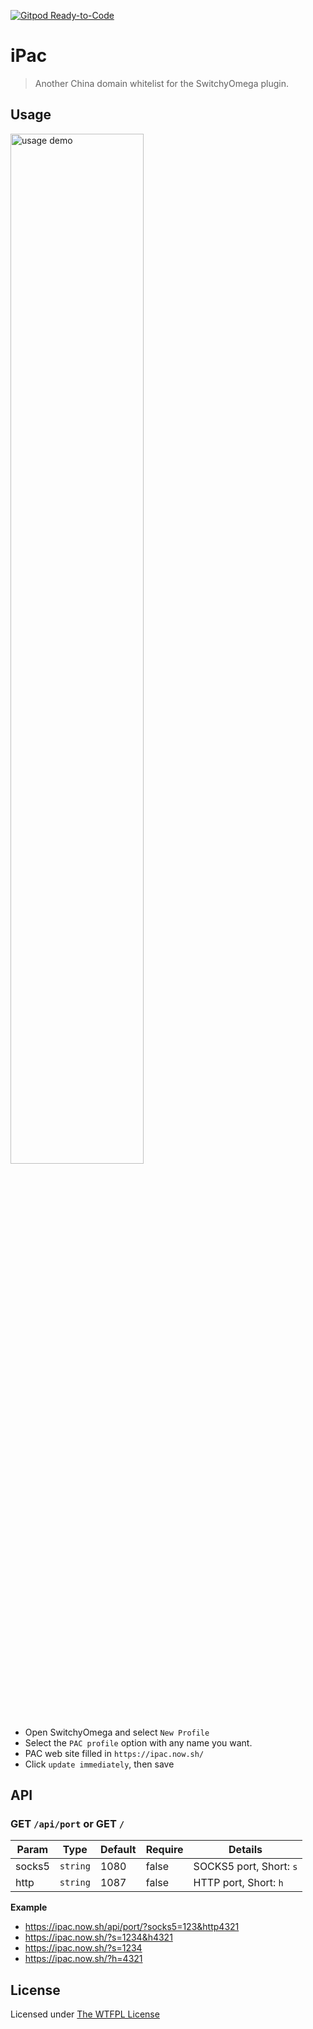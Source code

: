 [![Gitpod Ready-to-Code](https://img.shields.io/badge/Gitpod-ready-blue?logo=gitpod)](https://gitpod.io/#https://github.com/ifyour/ipac)

# iPac

> Another China domain whitelist for the SwitchyOmega plugin.

## Usage

<p align="left">
<img  width="65%" alt="usage demo" src="https://user-images.githubusercontent.com/15377484/79173191-66b33180-7e29-11ea-9502-94de0231a3f9.jpg">
</p>

- Open SwitchyOmega and select `New Profile`
- Select the `PAC profile` option with any name you want.
- PAC web site filled in `https://ipac.now.sh/`
- Click `update immediately`, then save

## API

### GET `/api/port` or GET `/`

Param | Type | Default | Require | Details
------| -----| ------ | -------- | --------
socks5 | `string` | 1080 | false | SOCKS5 port, Short: `s`
http | `string` | 1087 | false | HTTP port, Short: `h`


**Example**
- https://ipac.now.sh/api/port/?socks5=123&http4321
- https://ipac.now.sh/?s=1234&h4321
- https://ipac.now.sh/?s=1234
- https://ipac.now.sh/?h=4321


## License

Licensed under [The WTFPL License](./LICENSE)
